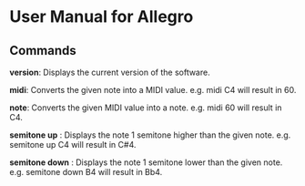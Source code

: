 # User Manual for Allegro

## Commands

**version**: Displays the current version of the software.

**midi**: Converts the given note into a MIDI value. e.g. midi C4 will result in 60.

**note**: Converts the given MIDI value into a note. e.g. midi 60 will result in C4.

**semitone up** : Displays the note 1 semitone higher than the given note.
e.g. semitone up C4 will result in C#4.

**semitone down** : Displays the note 1 semitone lower than the given note.
e.g. semitone down B4 will result in Bb4.

